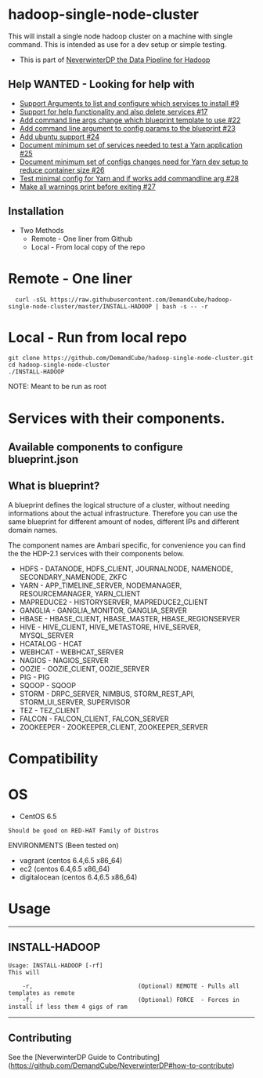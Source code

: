 hadoop-single-node-cluster
=======================

This will install a single node hadoop cluster on a machine with single command.  This is intended as use for a dev setup or simple testing.

- This is part of [NeverwinterDP the Data Pipeline for Hadoop](https://github.com/DemandCube/NeverwinterDP)

## Help WANTED - Looking for help with
- [Support Arguments to list and configure which services to install #9](https://github.com/DemandCube/hadoop-single-node-cluster/issues/9)
- [Support for help functionality and also delete services #17](https://github.com/DemandCube/hadoop-single-node-cluster/issues/17)
- [Add command line args change which blueprint template to use #22](https://github.com/DemandCube/hadoop-single-node-cluster/issues/22)
- [Add command line argument to config params to the blueprint #23](https://github.com/DemandCube/hadoop-single-node-cluster/issues/23)
- [Add ubuntu support #24](https://github.com/DemandCube/hadoop-single-node-cluster/issues/24)
- [Document minimum set of services needed to test a Yarn application #25](https://github.com/DemandCube/hadoop-single-node-cluster/issues/25)
- [Document minimum set of configs changes need for Yarn dev setup to reduce container size #26](https://github.com/DemandCube/hadoop-single-node-cluster/issues/26)
- [Test minimal config for Yarn and if works add commandline arg #28](https://github.com/DemandCube/hadoop-single-node-cluster/issues/28)
- [Make all warnings print before exiting #27](https://github.com/DemandCube/hadoop-single-node-cluster/issues/27)


## Installation
- Two Methods
   - Remote - One liner from Github
   - Local - From local copy of the repo

# Remote - One liner  
```
  curl -sSL https://raw.githubusercontent.com/DemandCube/hadoop-single-node-cluster/master/INSTALL-HADOOP | bash -s -- -r
```

# Local - Run from local repo
```
git clone https://github.com/DemandCube/hadoop-single-node-cluster.git
cd hadoop-single-node-cluster
./INSTALL-HADOOP
```
NOTE: Meant to be run as root


# Services with their components.

## Available components to configure blueprint.json

## What is blueprint?
   A blueprint defines the logical structure of a cluster, without needing informations about the actual infrastructure. Therefore you can use the same blueprint for different amount of nodes, different IPs and different domain names.
   
   The component names are Ambari specific, for convenience you can find the the HDP-2.1 services with their components below.
   
- HDFS - DATANODE, HDFS_CLIENT, JOURNALNODE, NAMENODE, SECONDARY_NAMENODE, ZKFC
- YARN - APP_TIMELINE_SERVER, NODEMANAGER, RESOURCEMANAGER, YARN_CLIENT
- MAPREDUCE2 - HISTORYSERVER, MAPREDUCE2_CLIENT
- GANGLIA - GANGLIA_MONITOR, GANGLIA_SERVER
- HBASE - HBASE_CLIENT, HBASE_MASTER, HBASE_REGIONSERVER
- HIVE - HIVE_CLIENT, HIVE_METASTORE, HIVE_SERVER, MYSQL_SERVER
- HCATALOG - HCAT
- WEBHCAT - WEBHCAT_SERVER
- NAGIOS - NAGIOS_SERVER
- OOZIE - OOZIE_CLIENT, OOZIE_SERVER
- PIG - PIG
- SQOOP - SQOOP
- STORM - DRPC_SERVER, NIMBUS, STORM_REST_API, STORM_UI_SERVER, SUPERVISOR
- TEZ - TEZ_CLIENT
- FALCON - FALCON_CLIENT, FALCON_SERVER
- ZOOKEEPER - ZOOKEEPER_CLIENT, ZOOKEEPER_SERVER



# Compatibility

OS
=======
* CentOS 6.5
```
Should be good on RED-HAT Family of Distros
```
ENVIRONMENTS (Been tested on)
- vagrant (centos 6.4,6.5 x86_64)
- ec2 (centos 6.4,6.5 x86_64)
- digitalocean (centos 6.4,6.5 x86_64)

# Usage


* * *
## INSTALL-HADOOP
```
Usage: INSTALL-HADOOP [-rf]
This will

    -r,                              (Optional) REMOTE - Pulls all templates as remote 
    -f,                              (Optional) FORCE  - Forces in install if less them 4 gigs of ram
```

* * *

## Contributing

See the [NeverwinterDP Guide to Contributing] (https://github.com/DemandCube/NeverwinterDP#how-to-contribute)


